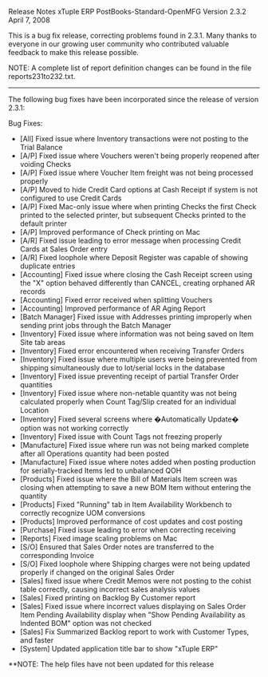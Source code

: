 Release Notes
xTuple ERP
PostBooks-Standard-OpenMFG
Version 2.3.2
April 7, 2008


This is a bug fix release, correcting problems found in 2.3.1. Many 
thanks to everyone in our growing user community who contributed
valuable feedback to make this release possible.

NOTE: A complete list of report definition changes can be found
in the file reports231to232.txt.


----------------------------------

The following bug fixes have been incorporated since the release of 
version 2.3.1:


Bug Fixes:

* [All] Fixed issue where Inventory transactions were not posting to 
the Trial Balance 
* [A/P] Fixed issue where Vouchers weren't being properly reopened after 
voiding Checks
* [A/P] Fixed issue where Voucher Item freight was not being processed 
properly
* [A/P] Moved to hide Credit Card options at Cash Receipt if system is 
not configured to use Credit Cards
* [A/P] Fixed Mac-only issue where when printing Checks the first Check 
printed to the selected printer, but subsequent Checks printed to the
default printer
* [A/P] Improved performance of Check printing on Mac
* [A/R] Fixed issue leading to error message when processing Credit 
Cards at Sales Order entry
* [A/R] Fixed loophole where Deposit Register was capable of showing 
duplicate entries
* [Accounting] Fixed issue where closing the Cash Receipt screen using 
the "X" option behaved differently than CANCEL, creating orphaned AR 
records
* [Accounting] Fixed error received when splitting Vouchers
* [Accounting] Improved performance of AR Aging Report
* [Batch Manager] Fixed issue with Addresses printing improperly when 
sending print jobs through the Batch Manager
* [Inventory] Fixed issue where information was not being saved on Item 
Site tab areas
* [Inventory] Fixed error encountered when receiving Transfer Orders
* [Inventory] Fixed issue where multiple users were being prevented from 
shipping simultaneously due to lot/serial locks in the database
* [Inventory] Fixed issue preventing receipt of partial Transfer Order 
quantities
* [Inventory] Fixed issue where non-netable quantity was not being 
calculated properly when Count Tag/Slip created for an individual 
Location
* [Inventory] Fixed several screens where �Automatically Update� option 
was not working correctly
* [Inventory] Fixed issue with Count Tags not freezing properly
* [Manufacture] Fixed issue where run was not being marked complete 
after all Operations quantity had been posted
* [Manufacture] Fixed issue where notes added when posting production 
for serially-tracked Items led to unbalanced QOH
* [Products] Fixed issue where the Bill of Materials Item screen was 
closing when attempting to save a new BOM Item without entering the 
quantity
* [Products] Fixed "Running" tab in Item Availability Workbench to 
correctly recognize UOM conversions
* [Products] Improved performance of cost updates and cost posting
* [Purchase] Fixed issue leading to error when correcting receiving
* [Reports] Fixed image scaling problems on Mac
* [S/O] Ensured that Sales Order notes are transferred to the 
corresponding Invoice
* [S/O] Fixed loophole where Shipping charges were not being updated 
properly if changed on the original Sales Order
* [Sales] fixed issue where Credit Memos were not posting to the 
cohist table correctly, causing incorrect sales analysis values
* [Sales] Fixed printing on Backlog By Customer report
* [Sales] Fixed issue where incorrect values displaying on Sales Order 
Item Pending Availability display when "Show Pending Availability as 
Indented BOM" option was not checked
* [Sales] Fix Summarized Backlog report to work with Customer Types, 
and faster
* [System] Updated application title bar to show "xTuple ERP"


**NOTE: The help files have not been updated for this release
